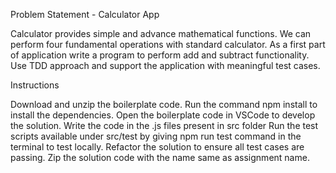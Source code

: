 Problem Statement - Calculator App

Calculator provides simple and advance mathematical functions. We can perform four fundamental operations with standard calculator. As a first part of application write a program to perform add and subtract functionality. Use TDD approach and support the application with meaningful test cases.


Instructions

Download and unzip the boilerplate code.
Run the command npm install to install the dependencies.
Open the boilerplate code in VSCode to develop the solution.
Write the code in the .js files present in src folder
Run the test scripts available under src/test by giving npm run test command in the terminal to test locally.
Refactor the solution to ensure all test cases are passing.
Zip the solution code with the name same as assignment name.